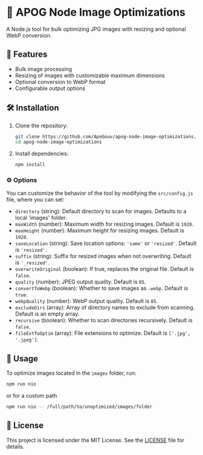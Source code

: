# 📸 APOG Node Image Optimizations

A Node.js tool for bulk optimizing JPG images with resizing and optional WebP conversion.

## 🌟 Features

- Bulk image processing
- Resizing of images with customizable maximum dimensions
- Optional conversion to WebP format
- Configurable output options

## 🛠️ Installation

1. Clone the repository:
   ```bash
   git clone https://github.com/ApoGouv/apog-node-image-optimizations.git
   cd apog-node-image-optimizations
   ```

2. Install dependencies:
   ```bash
   npm install
   ```

### ⚙️ Options

You can customize the behavior of the tool by modifying the `src/config.js` file, where you can set:

- `directory` (string): Default directory to scan for images. Defaults to a local 'images' folder.
- `maxWidth` (number): Maximum width for resizing images. Default is `1920`.
- `maxHeight` (number): Maximum height for resizing images. Default is `1920`.
- `saveLocation` (string): Save location options: `'same'` or `'resized'`. Default is `'resized'`.
- `suffix` (string): Suffix for resized images when not overwriting. Default is `'_resized'`.
- `overwriteOriginal` (boolean): If true, replaces the original file. Default is `false`.
- `quality` (number): JPEG output quality. Default is `85`.
- `convertToWebp` (boolean): Whether to save images as `.webp`. Default is `true`.
- `webpQuality` (number): WebP output quality. Default is `85`.
- `excludeDirs` (array): Array of directory names to exclude from scanning. Default is an empty array.
- `recursive` (boolean): Whether to scan directories recursively. Default is `false`.
- `fileExtToOptim` (array): File extensions to optimize. Default is `['.jpg', '.jpeg']`.

## 📁 Usage

To optimize images located in the `images` folder, run:

```bash
npm run nio
```

or for a custom path

```bash
npm run nio -- /full/path/to/unoptimized/images/folder
```

## 📜 License

This project is licensed under the MIT License. See the [LICENSE](LICENSE) file for details.
